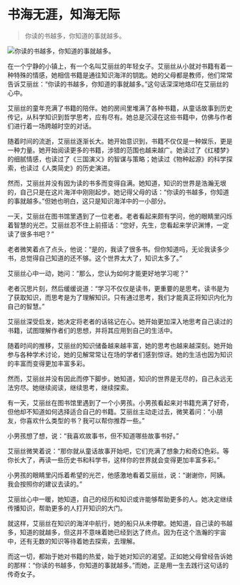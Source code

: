 # 书海无涯，知海无际

> 你读的书越多，你知道的事就越多。

![你读的书越多，你知道的事就越多。](/images/9210a152e9a84830b5dc325591390057.jpg)


在一个宁静的小镇上，有一个名叫艾丽丝的年轻女子。艾丽丝从小就对书籍有着一种特殊的情感，她相信书籍是通往知识海洋的钥匙。她的父母都是教师，他们常常告诉艾丽丝：“你读的书越多，你知道的事就越多。”这句话深深地烙印在艾丽丝的心中。

艾丽丝的童年充满了书籍的陪伴。她的房间里堆满了各种书籍，从童话故事到历史传记，从科学知识到哲学思考，应有尽有。她总是沉浸在这些书籍中，仿佛与作者们进行着一场跨越时空的对话。

随着时间的流逝，艾丽丝逐渐长大。她开始意识到，书籍不仅仅是一种娱乐，更是一种力量。她开始阅读更多的书籍，涉猎的范围也越来越广。她读过了《红楼梦》的细腻情感，也读过了《三国演义》的智谋与策略；她读过《物种起源》的科学探索，也读过《人类简史》的历史演进。

然而，艾丽丝并没有因为读的书多而变得自满。她知道，知识的世界是浩瀚无垠的，自己只是在这片海洋中刚刚起步。她记得父母的话：“你读的书越多，你知道的事就越多。”但她也明白，这只是知识海洋中的一小部分。

一天，艾丽丝在图书馆里遇到了一位老者。老者看起来颇有学问，他的眼睛里闪烁着智慧的光芒。艾丽丝忍不住上前搭话：“您好，先生，您看起来学识渊博，一定读了很多书吧？”

老者微笑着点了点头，他说：“是的，我读了很多书。但你知道吗，无论我读多少书，总觉得自己知道的还不够。这个世界太大了，知识太多了。”

艾丽丝心中一动，她问：“那么，您认为如何才能更好地学习呢？”

老者沉思片刻，然后缓缓说道：“学习不仅仅是读书，更重要的是思考。读书是为了获取知识，而思考是为了理解知识。只有通过思考，我们才能真正将知识内化为自己的智慧。”

艾丽丝深受启发，她决定将老者的话铭记在心。她开始更加深入地思考自己读过的书籍，试图理解作者们的思想，并将其应用到自己的生活中。

随着时间的推移，艾丽丝的知识储备越来越丰富，她的思考也越来越深刻。她开始参与各种学术讨论，她的见解常常让在场的学者们感到惊讶。她的生活也因为知识的丰富而变得更加丰富多彩。

然而，艾丽丝并没有因此而停下脚步。她知道，知识的世界是无尽的，自己永远无法穷尽。她继续阅读，继续思考，继续探索。

有一天，艾丽丝在图书馆里遇到了一个小男孩。小男孩看起来对书籍充满了好奇，但他却不知道如何选择适合自己的书籍。艾丽丝主动走过去，微笑着问：“小朋友，你喜欢什么类型的书？我可以帮你推荐一些。”

小男孩想了想，说：“我喜欢故事书，但不知道哪些故事书好。”

艾丽丝微笑着说：“那你就从童话故事开始吧，它们充满了想象力和奇幻色彩。等你长大了，再读一些历史书和科学书，这样你的世界就会变得更加丰富多彩。”

小男孩的眼睛里闪烁着希望的光芒，他感激地看着艾丽丝，说：“谢谢你，阿姨。我会按照你的建议去读的。”

艾丽丝心中一暖，她知道，自己的经历和知识或许能够帮助更多的人。她决定继续传播知识，帮助更多的人打开知识的大门。

就这样，艾丽丝在知识的海洋中航行，她的船只从未停歇。她知道，自己读的书越多，知道的就越多，但这并不意味着她已经到达了终点。因为在这个浩瀚的宇宙中，还有无数的知识等待着她去探索，去理解。

而这一切，都始于她对书籍的热爱，始于她对知识的渴望。正如她父母曾经告诉她的那样：“你读的书越多，你知道的事就越多。”而她，正是用一生去践行这句话的传奇女子。